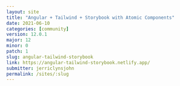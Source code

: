 ```yaml
---
layout: site
title: "Angular + Tailwind + Storybook with Atomic Components"
date: 2021-06-10
categories: [community]
version: 12.0.1
major: 12
minor: 0
patch: 1
slug: angular-tailwind-storybook
link: https://angular-tailwind-storybook.netlify.app/
submitter: jerriclynsjohn
permalink: /sites/:slug
---
```

